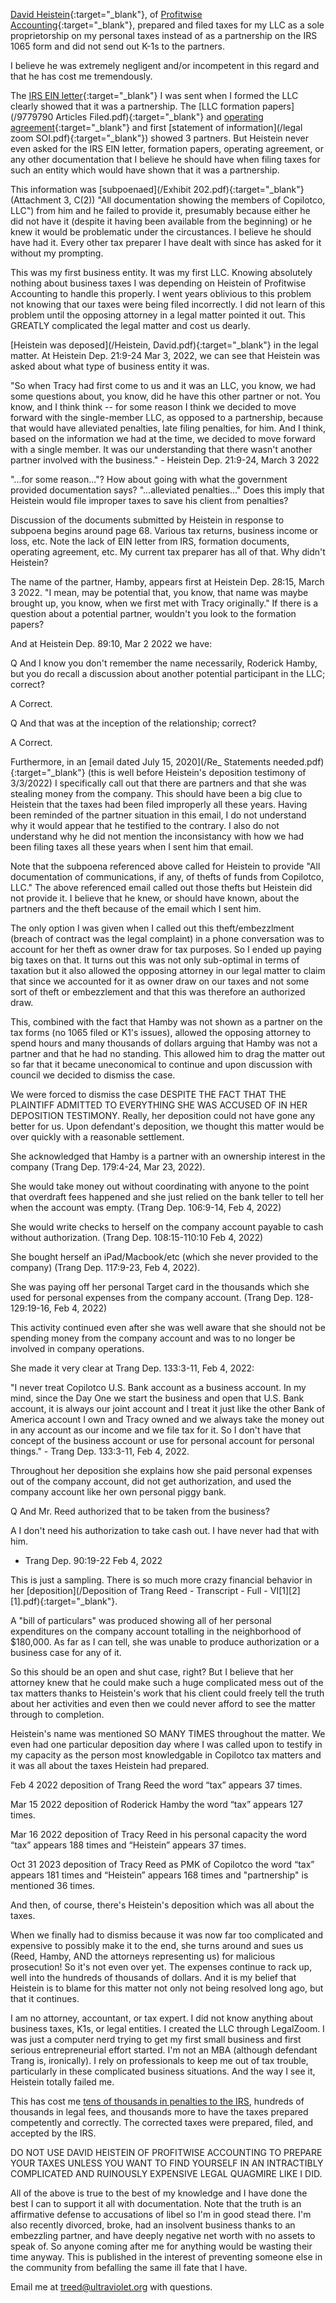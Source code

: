 [David Heistein](https://www.linkedin.com/in/daveheistein/){:target="_blank"}, of [Profitwise Accounting](https://www.profitwiseaccounting.com/){:target="_blank"}, prepared and filed taxes for my LLC
as a sole proprietorship on my personal taxes instead of as a partnership on
the IRS 1065 form and did not send out K-1s to the partners.

I believe he was extremely negligent and/or incompetent in this regard and that he has cost me tremendously.

The [IRS EIN letter](/EIN1-9779790.pdf){:target="_blank"} I was sent when I formed the LLC clearly showed that it was
a partnership. The [LLC formation papers](/9779790 Articles Filed.pdf){:target="_blank"} and 
[operating agreement](/9779790_MEMOA.pdf){:target="_blank"} and first [statement of information](/legal zoom SOI.pdf){:target="_blank"}) 
showed 3 partners. But Heistein never even asked for the IRS EIN letter,
formation papers, operating agreement, or any other documentation that I
believe he should have when filing taxes for such an entity which would have
shown that it was a partnership. 

This information was [subpoenaed](/Exhibit 202.pdf){:target="_blank"} (Attachment 3, C(2)) 
"All documentation showing the members of Copilotco, LLC") from him and he
failed to provide it, presumably because either he did not have it (despite it
having been available from the beginning) or he knew it would be problematic
under the circustances.  I believe he should have had it.  Every other tax
preparer I have dealt with since has asked for it without my prompting.

This was my first business entity. It was my first LLC. Knowing absolutely
nothing about business taxes I was depending on Heistein of Profitwise
Accounting to handle this properly. I went years oblivious to this problem not
knowing that our taxes were being filed incorrectly. I did not learn of this
problem until the opposing attorney in a legal matter pointed it out. This
GREATLY complicated the legal matter and cost us dearly.

[Heistein was deposed](/Heistein, David.pdf){:target="_blank"} in the legal
matter. At Heistein Dep. 21:9-24 Mar 3, 2022, we can see that Heistein was asked
about what type of business entity it was.

"So when Tracy had first come to us and it was an LLC, you know, we had some
questions about, you know, did he have this other partner or not. You know, and I think think -- for
some reason I think we decided to move forward with the single-member LLC, as
opposed to a partnership, because that would have alleviated penalties, late
filing penalties, for him.  And I think, based on the information we had at the time, we
decided to move forward with a single member.  It was our understanding that there wasn't
another partner involved with the business." - Heistein Dep. 21:9-24, March 3 2022

"...for some reason..."? How about going with what the government provided
documentation says? "...alleviated penalties..." Does this imply that Heistein
would file improper taxes to save his client from penalties?

Discussion of the documents submitted by Heistein in response to subpoena
begins around page 68. Various tax returns, business income or loss, etc. Note
the lack of EIN letter from IRS, formation documents, operating agreement, etc.
My current tax preparer has all of that. Why didn't Heistein?

The name of the partner, Hamby, appears first at Heistein Dep. 28:15, March 3 2022. "I mean, may be
potential that, you know, that name was maybe brought up, you know, when we
first met with Tracy originally." If there is a question about a potential
partner, wouldn't you look to the formation papers?

And at Heistein Dep. 89:10, Mar 2 2022 we have:

Q And I know you don't remember the name necessarily, Roderick Hamby, but you
do recall a discussion about another potential participant in the LLC; correct?

A Correct.

Q And that was at the inception of the relationship; correct?

A Correct.

Furthermore, in an [email dated July 15, 2020](/Re_ Statements needed.pdf){:target="_blank"}  (this is well before Heistein's deposition testimony of 3/3/2022)
I specifically call out that there are partners and that she was stealing money
from the company. This should have been a big clue to Heistein that the taxes
had been filed improperly all these years. Having been reminded of the partner
situation in this email, I do not understand why it would appear that he
testified to the contrary. I also do not understand why he did not mention the
inconsistancy with how we had been filing taxes all these years when I sent him that email.

Note that the subpoena referenced above called for Heistein to provide "All
documentation of communications, if any, of thefts of funds from Copilotco,
LLC." The above referenced email called out those thefts but Heistein did not
provide it. I believe that he knew, or should have known, about the partners
and the theft because of the email which I sent him.

The only option I was given when I called out this theft/embezzlment (breach of
contract was the legal complaint) in a phone conversation was to account for
her theft as owner draw for tax purposes. So I ended up paying big taxes on
that. It turns out this was not only sub-optimal in terms of taxation but it
also allowed the opposing attorney in our legal matter to claim that since we
accounted for it as owner draw on our taxes and not some sort of theft or
embezzlement and that this was therefore an authorized draw.

This, combined with the fact that Hamby was not shown as a partner on the tax
forms (no 1065 filed or K1's issues), allowed the opposing attorney to spend
hours and many thousands of dollars arguing that Hamby was not a partner and
that he had no standing. This allowed him to drag the matter out so far that it
became uneconomical to continue and upon discussion with council we decided to
dismiss the case.

We were forced to dismiss the case DESPITE THE FACT THAT THE PLAINTIFF ADMITTED
TO EVERYTHING SHE WAS ACCUSED OF IN HER DEPOSITION TESTIMONY. Really, her
deposition could not have gone any better for us. Upon defendant's deposition,
we thought this matter would be over quickly with a reasonable settlement.

She acknowledged that Hamby is a partner with an ownership interest in the
company (Trang Dep. 179:4-24, Mar 23, 2022).

She would take money out without coordinating with anyone to the point that
overdraft fees happened and she just relied on the bank teller to tell her when
the account was empty. (Trang Dep. 106:9-14, Feb 4, 2022)

She would write checks to herself on the company account payable to cash
without authorization. (Trang Dep. 108:15-110:10 Feb 4, 2022)

She bought herself an iPad/Macbook/etc (which she never provided to the company) (Trang Dep. 117:9-23, Feb 4, 2022).

She was paying off her personal Target card in the thousands which she used for
personal expenses from the company account. (Trang Dep. 128-129:19-16, Feb 4, 2022)

This activity continued even after she was well aware that she should not be
spending money from the company account and was to no longer be involved in
company operations.

She made it very clear at Trang Dep. 133:3-11, Feb 4, 2022:

"I never treat Copilotco U.S. Bank account as a business account. In my mind,
since the Day One we start the business and open that U.S. Bank account, it is
always our joint account and I treat it just like the other Bank of America
account I own and Tracy owned and we always take the money out in any account
as our income and we file tax for it.  So I don't have that concept of the
business account or use for personal account for personal things." - Trang Dep.
133:3-11, Feb 4, 2022.

Throughout her deposition she explains how she paid personal expenses out of
the company account, did not get authorization, and used the company account
like her own personal piggy bank.

Q And Mr. Reed authorized that to be taken from the business?

A I don't need his authorization to take cash out. I have never had that with him.

- Trang Dep. 90:19-22 Feb 4, 2022

This is just a sampling. There is so much more crazy financial behavior in her 
[deposition](/Deposition of Trang Reed - Transcript - Full - VI[1][2][1].pdf){:target="_blank"}. 

A "bill of particulars" was produced showing all of her personal expenditures
on the company account totalling in the neighborhood of $180,000. As far as I
can tell, she was unable to produce authorization or a business case for any of
it.

So this should be an open and shut case, right?  But I believe that her
attorney knew that he could make such a huge complicated mess out of the tax
matters thanks to Heistein's work that his client could freely tell the truth
about her activities and even then we could never afford to see the matter
through to completion. 

Heistein's name was mentioned SO MANY TIMES throughout the matter. We even had
one particular deposition day where I was called upon to testify in my capacity
as the person most knowledgable in Copilotco tax matters and it was all about
the taxes Heistein had prepared.

Feb 4 2022 deposition of Trang Reed the word “tax” appears 37 times.

Mar 15 2022 deposition of Roderick Hamby the word “tax” appears 127 times.

Mar 16 2022 deposition of Tracy Reed in his personal capacity the word “tax” appears 188 times and “Heistein” appears 37 times.

Oct 31 2023 deposition of Tracy Reed as PMK of Copilotco the word “tax” appears 181 times and “Heistein” appears 168 times and "partnership" is mentioned 36 times.

And then, of course, there's Heistein's deposition which was all about the taxes.

When we finally had to dismiss because it was now far too complicated and
expensive to possibly make it to the end, she turns around and sues us (Reed,
Hamby, AND the attorneys representing us) for malicious prosecution! So it's
not even over yet. The expenses continue to rack up, well into the hundreds of
thousands of dollars. And it is my belief that Heistein is to blame for this
matter not only not being resolved long ago, but that it continues.

I am no attorney, accountant, or tax expert. I did not know anything about
business taxes, K1s, or legal entities. I created the LLC through
LegalZoom. I was just a computer nerd trying to get my first small business and
first serious entrepreneurial effort started. I'm not an MBA (although
defendant Trang is, ironically). I rely on professionals to keep me out of tax
trouble, particularly in these complicated business situations. And the way I
see it, Heistein totally failed me.

This has cost me [tens of thousands in penalties to the IRS](/irs-notices), hundreds of
thousands in legal fees, and thousands more to have the taxes prepared
competently and correctly. The corrected taxes were prepared, filed, and
accepted by the IRS.

DO NOT USE DAVID HEISTEIN OF PROFITWISE ACCOUNTING TO PREPARE YOUR TAXES UNLESS
YOU WANT TO FIND YOURSELF IN AN INTRACTIBLY COMPLICATED AND RUINOUSLY EXPENSIVE
LEGAL QUAGMIRE LIKE I DID.

All of the above is true to the best of my knowledge and I have done the best I
can to support it all with documentation. Note that the truth is an affirmative
defense to accusations of libel so I'm in good stead there. I'm also recently
divorced, broke, had an insolvent business thanks to an embezzling partner, and
have deeply negative net worth with no assets to speak of. So anyone coming
after me for anything would be wasting their time anyway. This is published in
the interest of preventing someone else in the community from befalling the
same ill fate that I have.

Email me at treed@ultraviolet.org with questions.
